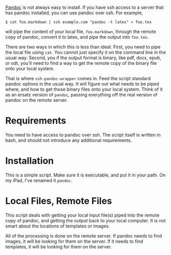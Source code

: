 [Pandoc] is not always easy to install. If you have ssh access to a server that has pandoc installed, you can use pandoc over ssh. For example,

    $ cat foo.markdown | ssh example.com "pandoc -t latex" > foo.tex

will pipe the content of your local file, `foo.markdown`, through the remote copy of pandoc, convert it to latex, and pipe the output into `foo.tex`.

There are two ways in which this is less than ideal. First, you need to pipe the local file using `cat`. You cannot just specify it on the command line in the usual way. Second, you if the output format is binary, like pdf, docx, epub, or odt, you'll need to find a way to get the remote copy of the binary file onto your local system.

That is where `ssh-pandoc-wrapper` comes in. Feed the script standard pandoc options in the usual way. It will figure out what needs to be piped where, and how to get those binary files onto your local system. Think of it as an ersatz version of `pandoc`, passing everything off the real version of pandoc on the remote server.

# Requirements

You need to have access to pandoc over ssh. The script itself is written in bash, and should not introduce any additional requirements.

# Installation

This is a simple script. Make sure it is executable, and put it in your path. On my iPad, I've renamed it `pandoc`.

# Local Files, Remote Files

This script deals with getting your local input file(s) piped into the remote copy of pandoc, and getting the output back to your local computer. It is not smart about the locations of templates or images.

All of the processing is done on the remote server. If pandoc needs to find images, it will be looking for them on the server. If it needs to find templates, it will be looking for them on the server.


 



[pandoc]: http://www.johnmacfarlane.net/pandoc/


